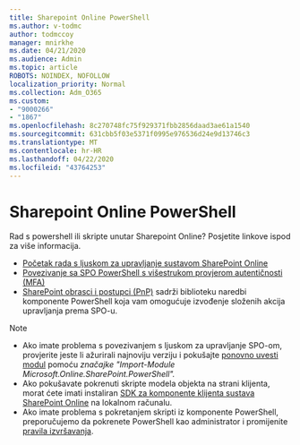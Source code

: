 ```yaml
---
title: Sharepoint Online PowerShell
ms.author: v-todmc
author: todmccoy
manager: mnirkhe
ms.date: 04/21/2020
ms.audience: Admin
ms.topic: article
ROBOTS: NOINDEX, NOFOLLOW
localization_priority: Normal
ms.collection: Adm_O365
ms.custom:
- "9000266"
- "1867"
ms.openlocfilehash: 8c270748fc75f929371fbb2856daad3ae61a1540
ms.sourcegitcommit: 631cbb5f03e5371f0995e976536d24e9d13746c3
ms.translationtype: MT
ms.contentlocale: hr-HR
ms.lasthandoff: 04/22/2020
ms.locfileid: "43764253"
---
```

# <a name="sharepoint-online-powershell"></a>Sharepoint Online PowerShell

Rad s powershell ili skripte unutar Sharepoint Online? Posjetite linkove ispod za više informacija.
- [Početak rada s ljuskom za upravljanje sustavom SharePoint Online](https://docs.microsoft.com/powershell/sharepoint/sharepoint-online/connect-sharepoint-online?view=sharepoint-ps)
- [Povezivanje sa SPO PowerShell s višestrukom provjerom autentičnosti (MFA)](https://docs.microsoft.com/powershell/sharepoint/sharepoint-online/connect-sharepoint-online?view=sharepoint-ps#to-connect-with-multifactor-authentication-mfa)
- [SharePoint obrasci i postupci (PnP)](https://docs.microsoft.com/powershell/sharepoint/sharepoint-pnp/sharepoint-pnp-cmdlets?view=sharepoint-ps) sadrži biblioteku naredbi komponente PowerShell koja vam omogućuje izvođenje složenih akcija upravljanja prema SPO-u.

> [!NOTE]
> - Ako imate problema s povezivanjem s ljuskom za upravljanje SPO-om, provjerite jeste li ažurirali najnoviju verziju i pokušajte [ponovno uvesti modul](https://docs.microsoft.com/powershell/developer/module/importing-a-powershell-module) pomoću *značajke "Import-Module Microsoft.Online.SharePoint.PowerShell".*
> - Ako pokušavate pokrenuti skripte modela objekta na strani klijenta, morat ćete imati instaliran [SDK za komponente klijenta sustava SharePoint Online](https://www.microsoft.com/download/details.aspx?id=42038) na lokalnom računalu.
> - Ako imate problema s pokretanjem skripti iz komponente PowerShell, preporučujemo da pokrenete PowerShell kao administrator i promijenite [pravila izvršavanja](https://docs.microsoft.com/powershell/module/microsoft.powershell.core/about/about_execution_policies?view=powershell-6).